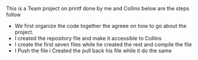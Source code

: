 This is a Team project on printf done by me and Collins below are the steps follow
* We first organize the code together the agreee on how to go about the project.
* I created the repository file and make it accessible to Collins
* I create the first seven files while he created the rest and compile the file
* I Push the file i Created the pull back his file while it do the same
